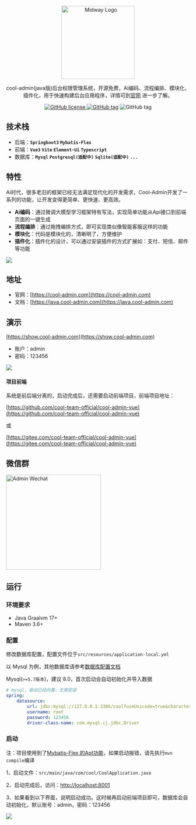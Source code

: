 
<p align="center">
  <a href="https://midwayjs.org/" target="blank"><img src="https://cool-show.oss-cn-shanghai.aliyuncs.com/admin/logo.png" width="200" alt="Midway Logo" /></a>
</p>
<p align="center">cool-admin(java版)后台权限管理系统，开源免费，Ai编码、流程编排、模块化、插件化，用于快速构建后台应用程序，详情可到<a href="https://cool-admin.com" target="_blank">官网</a> 进一步了解。
<p align="center">
    <a href="https://github.com/cool-team-official/cool-admin-midway/blob/master/LICENSE" target="_blank"><img src="https://img.shields.io/badge/license-MIT-green?style=flat-square" alt="GitHub license" />
    <a href=""><img src="https://img.shields.io/github/package-json/v/cool-team-official/cool-admin-midway?style=flat-square" alt="GitHub tag"></a>
    <img src="https://img.shields.io/github/last-commit/cool-team-official/cool-admin-midway?style=flat-square" alt="GitHub tag"></a>
</p>

## 技术栈

- 后端：**`Springboot3` `Mybatis-Flex`**
- 前端：**`Vue3` `Vite` `Element-Ui` `Typescript`**
- 数据库：**`Mysql` `Postgresql(适配中)` `Sqlite(适配中)` `...`**

## 特性

Ai时代，很多老旧的框架已经无法满足现代化的开发需求，Cool-Admin开发了一系列的功能，让开发变得更简单、更快速、更高效。

- **Ai编码**：通过微调大模型学习框架特有写法，实现简单功能从Api接口到前端页面的一键生成
- **流程编排**：通过拖拽编排方式，即可实现类似像智能客服这样的功能
- **模块化**：代码是模块化的，清晰明了，方便维护
- **插件化**：插件化的设计，可以通过安装插件的方式扩展如：支付、短信、邮件等功能

![](https://cool-show.oss-cn-shanghai.aliyuncs.com/admin/flow.png)

## 地址

- 官网：[https://cool-admin.com](https://cool-admin.com)
- 文档：[https://java.cool-admin.com](https://java.cool-admin.com)

## 演示

[https://show.cool-admin.com](https://show.cool-admin.com)

- 账户：admin
- 密码：123456

![](https://cool-show.oss-cn-shanghai.aliyuncs.com/admin/home-mini.png)

#### 项目前端

系统是前后端分离的，启动完成后，还需要启动前端项目，前端项目地址：

[https://github.com/cool-team-official/cool-admin-vue](https://github.com/cool-team-official/cool-admin-vue)

或

[https://gitee.com/cool-team-official/cool-admin-vue](https://gitee.com/cool-team-official/cool-admin-vue)

## 微信群

<img width="260" src="https://cool-show.oss-cn-shanghai.aliyuncs.com/admin/wechat.jpeg?v=1" alt="Admin Wechat"></a>

## 运行

### 环境要求

- Java Graalvm 17+
- Maven 3.6+

### 配置

修改数据库配置，配置文件位于`src/resources/application-local.yml`

以 Mysql 为例，其他数据库请参考[数据库配置文档](https://cool-js.com/admin/node/quick.html#%E6%95%B0%E6%8D%AE%E5%BA%93%E9%85%8D%E7%BD%AE)

Mysql(`>=5.7版本`)，建议 8.0，首次启动会自动初始化并导入数据

```yaml
# mysql，驱动已经内置，无需安装
spring:
    datasource:
        url: jdbc:mysql://127.0.0.1:3306/cool?useUnicode=true&characterEncoding=UTF-8&serverTimezone=GMT%2b8
        username: root
        password: 123456
        driver-class-name: com.mysql.cj.jdbc.Driver
```

### 启动

注：项目使用到了[Mybatis-Flex 的Apt功能](https://mybatis-flex.com/zh/others/apt.html)，如果启动报错，请先执行`mvn compile`编译

1、启动文件：`src/main/java/com/cool/CoolApplication.java`

2、启动完成后，访问：[http://localhost:8001](http://localhost:8001)

3、如果看到以下界面，说明启动成功。这时候再启动前端项目即可，数据库会自动初始化，默认账号：admin，密码：123456

![](https://cool-show.oss-cn-shanghai.aliyuncs.com/admin/run.png)